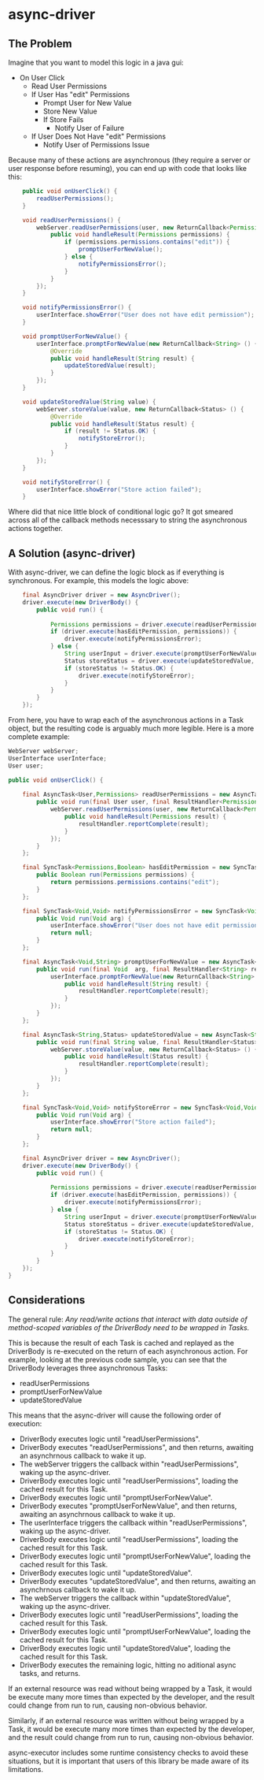 async-driver
====================

The Problem
--------------------

Imagine that you want to model this logic in a java gui:

* On User Click
	* Read User Permissions
	* If User Has "edit" Permissions
		* Prompt User for New Value
		* Store New Value
		* If Store Fails
			* Notify User of Failure
	* If User Does Not Have "edit" Permissions
		* Notify User of Permissions Issue

Because many of these actions are asynchronous (they require a server or user response before resuming), you can end up with code that looks like this:

```java
	public void onUserClick() {
		readUserPermissions();
	}

	void readUserPermissions() {
		webServer.readUserPermissions(user, new ReturnCallback<Permissions> () {
			public void handleResult(Permissions permissions) {
				if (permissions.permissions.contains("edit")) {
					promptUserForNewValue();
				} else {
					notifyPermissionsError();
				}
			}
		});
	}

	void notifyPermissionsError() {
		userInterface.showError("User does not have edit permission");
	}

	void promptUserForNewValue() {
		userInterface.promptForNewValue(new ReturnCallback<String> () {
			@Override
			public void handleResult(String result) {
				updateStoredValue(result);
			}
		});
	}

	void updateStoredValue(String value) {
		webServer.storeValue(value, new ReturnCallback<Status> () {
			@Override
			public void handleResult(Status result) {
				if (result != Status.OK) {
					notifyStoreError();
				}
			}
		});
	}

	void notifyStoreError() {
		userInterface.showError("Store action failed");
	}
```

Where did that nice little block of conditional logic go? It got smeared across all of the callback methods necesssary to string the asynchronous actions together.

A Solution (async-driver)
--------------------

With async-driver, we can define the logic block as if everything is synchronous.
For example, this models the logic above:

```java
	final AsyncDriver driver = new AsyncDriver();
	driver.execute(new DriverBody() {
		public void run() {
			
			Permissions permissions = driver.execute(readUserPermissions, user);
			if (driver.execute(hasEditPermission, permissions)) {
				driver.execute(notifyPermissionsError);
			} else {
				String userInput = driver.execute(promptUserForNewValue);
				Status storeStatus = driver.execute(updateStoredValue, userInput);
				if (storeStatus != Status.OK) {
					driver.execute(notifyStoreError);
				}
			}
		}
	});
```

From here, you have to wrap each of the asynchronous actions in a Task object,
but the resulting code is arguably much more legible. Here is a more complete example:

```java
WebServer webServer;
UserInterface userInterface;
User user;

public void onUserClick() {
	
	final AsyncTask<User,Permissions> readUserPermissions = new AsyncTask<User,Permissions>() {
		public void run(final User user, final ResultHandler<Permissions> resultHandler) {
			webServer.readUserPermissions(user, new ReturnCallback<Permissions> () {
				public void handleResult(Permissions result) {
					resultHandler.reportComplete(result);
				}
			});
		}
	};

	final SyncTask<Permissions,Boolean> hasEditPermission = new SyncTask<Permissions,Boolean>() {
		public Boolean run(Permissions permissions) {
			return permissions.permissions.contains("edit");
		}
	};

	final SyncTask<Void,Void> notifyPermissionsError = new SyncTask<Void,Void>() {
		public Void run(Void arg) {
			userInterface.showError("User does not have edit permission");
			return null;
		}
	};

	final AsyncTask<Void,String> promptUserForNewValue = new AsyncTask<Void,String>() {
		public void run(final Void  arg, final ResultHandler<String> resultHandler) {
			userInterface.promptForNewValue(new ReturnCallback<String> () {
				public void handleResult(String result) {
					resultHandler.reportComplete(result);
				}
			});
		}
	};

	final AsyncTask<String,Status> updateStoredValue = new AsyncTask<String,Status>() {
		public void run(final String value, final ResultHandler<Status> resultHandler) {
			webServer.storeValue(value, new ReturnCallback<Status> () {
				public void handleResult(Status result) {
					resultHandler.reportComplete(result);
				}
			});
		}
	};

	final SyncTask<Void,Void> notifyStoreError = new SyncTask<Void,Void>() {
		public Void run(Void arg) {
			userInterface.showError("Store action failed");
			return null;
		}
	};

	final AsyncDriver driver = new AsyncDriver();
	driver.execute(new DriverBody() {
		public void run() {
			
			Permissions permissions = driver.execute(readUserPermissions, user);
			if (driver.execute(hasEditPermission, permissions)) {
				driver.execute(notifyPermissionsError);
			} else {
				String userInput = driver.execute(promptUserForNewValue);
				Status storeStatus = driver.execute(updateStoredValue, userInput);
				if (storeStatus != Status.OK) {
					driver.execute(notifyStoreError);
				}
			}
		}
	});
}
```

Considerations
--------------------

The general rule: *Any read/write actions that interact with data outside of method-scoped variables of the DriverBody
need to be wrapped in Tasks.*


This is because the result of each Task is cached and replayed as the DriverBody is re-executed on the return of
each asynchronous action. For example, looking at the previous code sample, you can see that the DriverBody
leverages three asynchronous Tasks:

* readUserPermissions
* promptUserForNewValue
* updateStoredValue

This means that the async-driver will cause the following order of execution:

* DriverBody executes logic until "readUserPermissions".
* DriverBody executes "readUserPermissions", and then returns, awaiting an asynchrnous callback to wake it up.
* The webServer triggers the callback within "readUserPermissions", waking up the async-driver.
* DriverBody executes logic until "readUserPermissions", loading the cached result for this Task.
* DriverBody executes logic until "promptUserForNewValue".
* DriverBody executes "promptUserForNewValue", and then returns, awaiting an asynchrnous callback to wake it up.
* The userInterface triggers the callback within "readUserPermissions", waking up the async-driver.
* DriverBody executes logic until "readUserPermissions", loading the cached result for this Task.
* DriverBody executes logic until "promptUserForNewValue", loading the cached result for this Task.
* DriverBody executes logic until "updateStoredValue".
* DriverBody executes "updateStoredValue", and then returns, awaiting an asynchrnous callback to wake it up.
* The webServer triggers the callback within "updateStoredValue", waking up the async-driver.
* DriverBody executes logic until "readUserPermissions", loading the cached result for this Task.
* DriverBody executes logic until "promptUserForNewValue", loading the cached result for this Task.
* DriverBody executes logic until "updateStoredValue", loading the cached result for this Task.
* DriverBody executes the remaining logic, hitting no aditional async tasks, and returns.

If an external resource was read without being wrapped by a Task, it would be execute many more times than expected by the developer,
and the result could change from run to run, causing non-obvious behavior.

Similarly, if an external resource was written without being wrapped by a Task, it would be execute many more times than expected by the developer,
and the result could change from run to run, causing non-obvious behavior.

async-executor includes some runtime consistency checks to avoid these situations,
but it is important that users of this library be made aware of its limitations.



